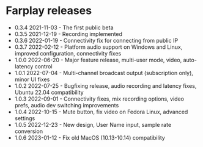# Farplay releases

- 0.3.4 2021-11-03 - The first public beta
- 0.3.5 2021-12-19 - Recording implemented
- 0.3.6 2022-01-19 - Connectivity fix for connecting from public IP
- 0.3.7 2022-02-12 - Platform audio support on Windows and Linux, improved configuration, connectivity fixes
- 1.0.0 2022-06-20 - Major feature release, multi-user mode, video, auto-latency control
- 1.0.1 2022-07-04 - Multi-channel broadcast output (subscription only), minor UI fixes
- 1.0.2 2022-07-25 - Bugfixing release, audio recording and latency fixes, Ubuntu 22.04 compatibility
- 1.0.3 2022-09-01 - Connectivity fixes, mix recording options, video prefs, audio dev switching improvements
- 1.0.4 2022-10-15 - Mute button, fix video on Fedora Linux, advanced settings
- 1.0.5 2022-12-23 - New design, User Name input, sample rate conversion
- 1.0.6 2023-01-12 - Fix old MacOS (10.13-10.14) compatibility
